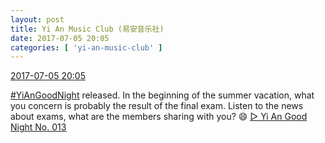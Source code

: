 ```yaml
---
layout: post
title: Yi An Music Club (易安音乐社)
date: 2017-07-05 20:05
categories: [ 'yi-an-music-club' ]
---
```


<div class="weibo-info">
  <a href="http://weibo.com/6094546964/Fb0GHw2sM">2017-07-05 20:05</a>
</div>

[#YiAnGoodNight](http://weibo.com/p/10080892b104a59bff303ca883e7931b5b916e) released. In the beginning of the summer vacation, what you concern is probably the result of the final exam. Listen to the news about exams, what are the members sharing with you?  :smile: [▷ Yi An Good Night No. 013](http://www.ximalaya.com/78339006/sound/42870182)
